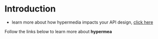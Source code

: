 # Introduction

* learn more about how hypermedia impacts your API design, [click here](https://pointw-dev.github.io/hypermedia-docs)

Follow the links below to learn more about **hypermea**
